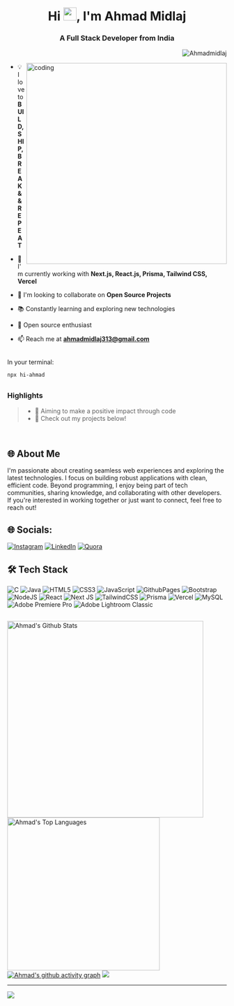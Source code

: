 <h1 align="center">Hi <img src="https://raw.githubusercontent.com/MartinHeinz/MartinHeinz/master/wave.gif" width="30px">, I'm Ahmad Midlaj</h1>
<h3 align="center">A Full Stack Developer from India</h3>

<p align="right"> <img src="https://komarev.com/ghpvc/?username=Ahmadmidlaj&label=Profile%20views&color=d4b3df&style=flat-square" alt="Ahmadmidlaj" /> </p>

<img align="right" alt="coding" height="460px" src="[download (1)](https://github.com/user-attachments/assets/11f034a0-fe3c-4152-ac0d-56263e5162e5)">

- 💡 I love to **BUILD, SHIP, BREAK && REPEAT**

- 🚀 I'm currently working with **Next.js, React.js, Prisma, Tailwind CSS, Vercel**

- 🤝 I'm looking to collaborate on **Open Source Projects**

- 📚 Constantly learning and exploring new technologies

- 🌟 Open source enthusiast

- 📫 Reach me at **ahmadmidlaj313@gmail.com**

##
In your terminal:
```bash
npx hi-ahmad
```

## 
### Highlights

> - 🎯 Aiming to make a positive impact through code
> - 📝 Check out my projects below!

<br />

<h2 align="left">🌐 About Me </h2>

I'm passionate about creating seamless web experiences and exploring the latest technologies. I focus on building robust applications with clean, efficient code. Beyond programming, I enjoy being part of tech communities, sharing knowledge, and collaborating with other developers. If you're interested in working together or just want to connect, feel free to reach out!

## 🌐 Socials:
[![Instagram](https://img.shields.io/badge/Instagram-%23E4405F.svg?logo=Instagram&logoColor=white)](https://instagram.com/midlaj_bk) 
[![LinkedIn](https://img.shields.io/badge/LinkedIn-%230077B5.svg?logo=linkedin&logoColor=white)](https://linkedin.com/in/ahmad-midlaj-5b325526b/) 
[![Quora](https://img.shields.io/badge/Quora-%23B92B27.svg?logo=Quora&logoColor=white)](https://quora.com/profile/MIDLAJ-AHMAD) 

<h2 align="left">🛠️ Tech Stack</h2>

![C](https://img.shields.io/badge/c-%2300599C.svg?style=for-the-badge&logo=c&logoColor=white) 
![Java](https://img.shields.io/badge/java-%23ED8B00.svg?style=for-the-badge&logo=openjdk&logoColor=white) 
![HTML5](https://img.shields.io/badge/html5-%23E34F26.svg?style=for-the-badge&logo=html5&logoColor=white) 
![CSS3](https://img.shields.io/badge/css3-%231572B6.svg?style=for-the-badge&logo=css3&logoColor=white) 
![JavaScript](https://img.shields.io/badge/javascript-%23323330.svg?style=for-the-badge&logo=javascript&logoColor=%23F7DF1E) 
![GithubPages](https://img.shields.io/badge/github%20pages-121013?style=for-the-badge&logo=github&logoColor=white) 
![Bootstrap](https://img.shields.io/badge/bootstrap-%238511FA.svg?style=for-the-badge&logo=bootstrap&logoColor=white) 
![NodeJS](https://img.shields.io/badge/node.js-6DA55F?style=for-the-badge&logo=node.js&logoColor=white) 
![React](https://img.shields.io/badge/react-%2320232a.svg?style=for-the-badge&logo=react&logoColor=%2361DAFB) 
![Next JS](https://img.shields.io/badge/Next-black?style=for-the-badge&logo=next.js&logoColor=white)
![TailwindCSS](https://img.shields.io/badge/tailwindcss-%2338B2AC.svg?style=for-the-badge&logo=tailwind-css&logoColor=white)
![Prisma](https://img.shields.io/badge/Prisma-3982CE?style=for-the-badge&logo=Prisma&logoColor=white)
![Vercel](https://img.shields.io/badge/vercel-%23000000.svg?style=for-the-badge&logo=vercel&logoColor=white)
![MySQL](https://img.shields.io/badge/mysql-%2300000f.svg?style=for-the-badge&logo=mysql&logoColor=white) 
![Adobe Premiere Pro](https://img.shields.io/badge/Adobe%20Premiere%20Pro-9999FF.svg?style=for-the-badge&logo=Adobe%20Premiere%20Pro&logoColor=white) 
![Adobe Lightroom Classic](https://img.shields.io/badge/Adobe%20Lightroom%20Classic-31A8FF.svg?style=for-the-badge&logo=Adobe%20Lightroom%20Classic&logoColor=white)


##

<a href="https://github.com/Ahmadmidlaj/github-readme-stats"><img alt="Ahmad's Github Stats" src="https://github-readme-stats.vercel.app/api?username=Ahmadmidlaj&theme=gruvbox&hide_border=true&include_all_commits=true&count_private=true" width="450" /></a>
<a href="https://github.com/Ahmadmidlaj/github-readme-stats"><img alt="Ahmad's Top Languages" src="https://github-readme-stats.vercel.app/api/top-langs/?username=Ahmadmidlaj&theme=gruvbox&hide_border=true&include_all_commits=true&count_private=true&layout=compact" width="350" /></a>
[![Ahmad's github activity graph](https://github-readme-activity-graph.vercel.app/graph?username=Ahmadmidlaj&theme=gruvbox)](https://github.com/ashutosh00710/github-readme-activity-graph)
![](https://github-readme-streak-stats.herokuapp.com/?user=Ahmadmidlaj&theme=gruvbox&hide_border=true)

---

[![](https://visitcount.itsvg.in/api?id=Ahmadmidlaj&icon=0&color=0)](https://visitcount.itsvg.in)
